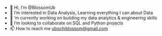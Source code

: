 - 👋 Hi, I’m @BlossomUb
- 👀 I’m interested in Data Analysis, Learning everything I can about Data
- 🌱 ’m currently working on building my data analytics & engineering skills
- 💞️ I’m looking to collaborate on SQL and Python projects
- 📫 How to reach me ubochiblossom@gmail.com

<!---
BlossomUb/BlossomUb is a ✨ special ✨ repository because its `README.md` (this file) appears on your GitHub profile.
You can click the Preview link to take a look at your changes.
--->
